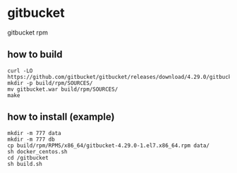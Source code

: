 # gitbucket
gitbucket rpm

## how to build

```
curl -LO https://github.com/gitbucket/gitbucket/releases/download/4.29.0/gitbucket.war
mkdir -p build/rpm/SOURCES/
mv gitbucket.war build/rpm/SOURCES/
make
```

## how to install (example)

```
mkdir -m 777 data
mkdir -m 777 db
cp build/rpm/RPMS/x86_64/gitbucket-4.29.0-1.el7.x86_64.rpm data/
sh docker_centos.sh
cd /gitbucket
sh build.sh
```
